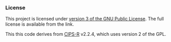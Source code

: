 ﻿### License
This project is licensed under [version 3 of the GNU Public License](https://www.gnu.org/licenses/gpl-3.0.en.html).  The full license is available from
the link.

This this code derives from [CIPS-R](http://r-forge.r-project.org/projects/cipsr/) v2.2.4, which uses version 2 of the GPL.